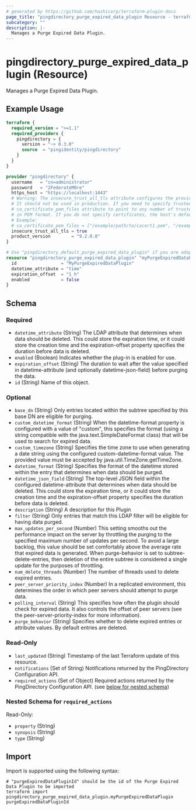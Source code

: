 ```yaml
---
# generated by https://github.com/hashicorp/terraform-plugin-docs
page_title: "pingdirectory_purge_expired_data_plugin Resource - terraform-provider-pingdirectory"
subcategory: ""
description: |-
  Manages a Purge Expired Data Plugin.
---
```


# pingdirectory_purge_expired_data_plugin (Resource)

Manages a Purge Expired Data Plugin.

## Example Usage

```terraform
terraform {
  required_version = ">=1.1"
  required_providers {
    pingdirectory = {
      version = "~> 0.3.0"
      source  = "pingidentity/pingdirectory"
    }
  }
}

provider "pingdirectory" {
  username   = "cn=administrator"
  password   = "2FederateM0re"
  https_host = "https://localhost:1443"
  # Warning: The insecure_trust_all_tls attribute configures the provider to trust any certificate presented by the PingDirectory server.
  # It should not be used in production. If you need to specify trusted CA certificates, use the
  # ca_certificate_pem_files attribute to point to any number of trusted CA certificate files
  # in PEM format. If you do not specify certificates, the host's default root CA set will be used.
  # Example:
  # ca_certificate_pem_files = ["/example/path/to/cacert1.pem", "/example/path/to/cacert2.pem"]
  insecure_trust_all_tls = true
  product_version        = "9.2.0.0"
}

# Use "pingdirectory_default_purge_expired_data_plugin" if you are adopting existing configuration from the PingDirectory server into Terraform
resource "pingdirectory_purge_expired_data_plugin" "myPurgeExpiredDataPlugin" {
  id                 = "MyPurgeExpiredDataPlugin"
  datetime_attribute = "time"
  expiration_offset  = "1 h"
  enabled            = false
}
```

<!-- schema generated by tfplugindocs -->
## Schema

### Required

- `datetime_attribute` (String) The LDAP attribute that determines when data should be deleted. This could store the expiration time, or it could store the creation time and the expiration-offset property specifies the duration before data is deleted.
- `enabled` (Boolean) Indicates whether the plug-in is enabled for use.
- `expiration_offset` (String) The duration to wait after the value specified in datetime-attribute (and optionally datetime-json-field) before purging the data.
- `id` (String) Name of this object.

### Optional

- `base_dn` (String) Only entries located within the subtree specified by this base DN are eligible for purging.
- `custom_datetime_format` (String) When the datetime-format property is configured with a value of "custom", this specifies the format (using a string compatible with the java.text.SimpleDateFormat class) that will be used to search for expired data.
- `custom_timezone` (String) Specifies the time zone to use when generating a date string using the configured custom-datetime-format value. The provided value must be accepted by java.util.TimeZone.getTimeZone.
- `datetime_format` (String) Specifies the format of the datetime stored within the entry that determines when data should be purged.
- `datetime_json_field` (String) The top-level JSON field within the configured datetime-attribute that determines when data should be deleted. This could store the expiration time, or it could store the creation time and the expiration-offset property specifies the duration before data is deleted.
- `description` (String) A description for this Plugin
- `filter` (String) Only entries that match this LDAP filter will be eligible for having data purged.
- `max_updates_per_second` (Number) This setting smooths out the performance impact on the server by throttling the purging to the specified maximum number of updates per second. To avoid a large backlog, this value should be set comfortably above the average rate that expired data is generated. When purge-behavior is set to subtree-delete-entries, then deletion of the entire subtree is considered a single update for the purposes of throttling.
- `num_delete_threads` (Number) The number of threads used to delete expired entries.
- `peer_server_priority_index` (Number) In a replicated environment, this determines the order in which peer servers should attempt to purge data.
- `polling_interval` (String) This specifies how often the plugin should check for expired data. It also controls the offset of peer servers (see the peer-server-priority-index for more information).
- `purge_behavior` (String) Specifies whether to delete expired entries or attribute values. By default entries are deleted.

### Read-Only

- `last_updated` (String) Timestamp of the last Terraform update of this resource.
- `notifications` (Set of String) Notifications returned by the PingDirectory Configuration API.
- `required_actions` (Set of Object) Required actions returned by the PingDirectory Configuration API. (see [below for nested schema](#nestedatt--required_actions))

<a id="nestedatt--required_actions"></a>
### Nested Schema for `required_actions`

Read-Only:

- `property` (String)
- `synopsis` (String)
- `type` (String)

## Import

Import is supported using the following syntax:

```shell
# "purgeExpiredDataPluginId" should be the id of the Purge Expired Data Plugin to be imported
terraform import pingdirectory_purge_expired_data_plugin.myPurgeExpiredDataPlugin purgeExpiredDataPluginId
```
